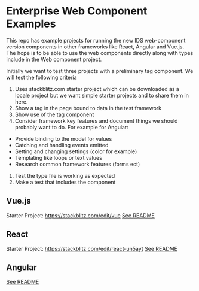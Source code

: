 # Enterprise Web Component Examples

This repo has example projects for running the new IDS web-component version components in other frameworks like React, Angular and Vue.js. The hope is to be able to use the web components directly along with types include in the Web component project.

Initially we want to test three projects with a preliminary tag component. We will test the following criteria

1. Uses stackblitz.com starter project which can be downloaded as a locale project but we want simple starter projects and to share them in here.
1. Show a tag in the page bound to data in the test framework
1. Show use of the tag component
1. Consider framework key features and document things we should probably want to do. For example for Angular:
  * Provide binding to the model for values
  * Catching and handling events emitted 
  * Setting and changing settings (color for example) 
  * Templating like loops or text values
  * Research common framework features (forms ect)
1. Test the type file is working as expected
1. Make a test that includes the component

## Vue.js 
Starter Project: https://stackblitz.com/edit/vue
[See README](./vue-ids-wc/README.md)

## React
Starter Project: https://stackblitz.com/edit/react-un5ayt
[See README](./react-ids-wc/README.md)

## Angular
[See README](./angular-ids-wc/README.md)
